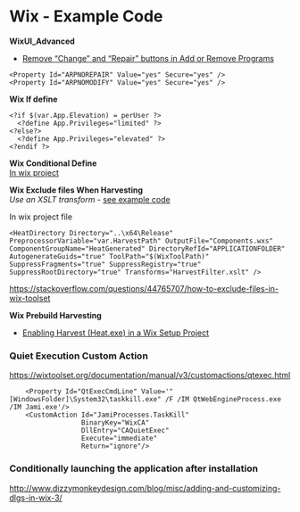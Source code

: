 # Wix - Example Code

**WixUI_Advanced**
- [Remove “Change” and “Repair” buttons in Add or Remove Programs](https://stackoverflow.com/questions/1741857/remove-change-and-repair-buttons-in-add-or-remove-programs)<br>

```
<Property Id="ARPNOREPAIR" Value="yes" Secure="yes" /> 
<Property Id="ARPNOMODIFY" Value="yes" Secure="yes" />
```

**Wix If define**
```
<?if $(var.App.Elevation) = perUser ?>
  <?define App.Privileges="limited" ?>
<?else?>
  <?define App.Privileges="elevated" ?>
<?endif ?>
```

**Wix Conditional Define** <br>
[In wix project](https://stackoverflow.com/questions/1688569/wix-howto-set-the-name-of-the-msi-output-file-dynamically)<br>

**Wix Exclude files When Harvesting**<br>
*Use an XSLT transform* - [see example code](https://github.com/MingruiZhangW/Useful-Function-Database/blob/master/Wix/HarvestFilter.xslt)<br>

In wix project file
```
<HeatDirectory Directory="..\x64\Release" PreprocessorVariable="var.HarvestPath" OutputFile="Components.wxs" ComponentGroupName="HeatGenerated" DirectoryRefId="APPLICATIONFOLDER" AutogenerateGuids="true" ToolPath="$(WixToolPath)" SuppressFragments="true" SuppressRegistry="true" SuppressRootDirectory="true" Transforms="HarvestFilter.xslt" />
```
https://stackoverflow.com/questions/44765707/how-to-exclude-files-in-wix-toolset

**Wix Prebuild Harvesting**
- [Enabling Harvest (Heat.exe) in a Wix Setup Project](https://www.codeproject.com/Articles/1107786/Enabling-Harvest-Heat-exe-in-a-Wix-Setup-Project)<br>


### Quiet Execution Custom Action

https://wixtoolset.org/documentation/manual/v3/customactions/qtexec.html
```
    <Property Id="QtExecCmdLine" Value='"[WindowsFolder]\System32\taskkill.exe" /F /IM QtWebEngineProcess.exe /IM Jami.exe'/>
    <CustomAction Id="JamiProcesses.TaskKill"
                  BinaryKey="WixCA"
                  DllEntry="CAQuietExec"
                  Execute="immediate"
                  Return="ignore"/>
```

### Conditionally launching the application after installation
http://www.dizzymonkeydesign.com/blog/misc/adding-and-customizing-dlgs-in-wix-3/
